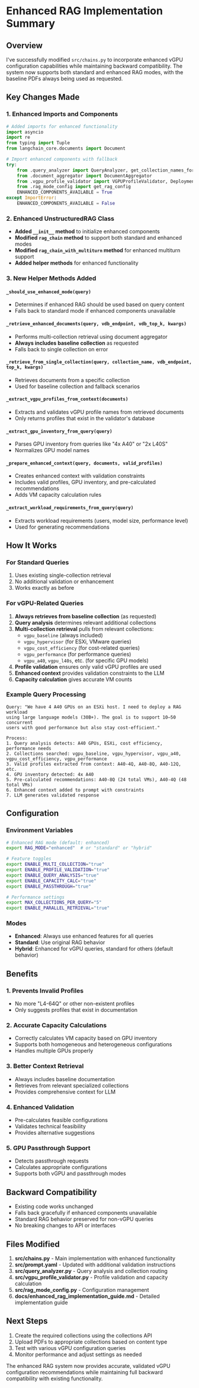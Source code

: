 # Enhanced RAG Implementation Summary

## Overview
I've successfully modified `src/chains.py` to incorporate enhanced vGPU configuration capabilities while maintaining backward compatibility. The system now supports both standard and enhanced RAG modes, with the baseline PDFs always being used as requested.

## Key Changes Made

### 1. Enhanced Imports and Components
```python
# Added imports for enhanced functionality
import asyncio
import re
from typing import Tuple
from langchain_core.documents import Document

# Import enhanced components with fallback
try:
    from .query_analyzer import QueryAnalyzer, get_collection_names_for_categories
    from .document_aggregator import DocumentAggregator
    from .vgpu_profile_validator import VGPUProfileValidator, DeploymentMode, ProfileMode
    from .rag_mode_config import get_rag_config
    ENHANCED_COMPONENTS_AVAILABLE = True
except ImportError:
    ENHANCED_COMPONENTS_AVAILABLE = False
```

### 2. Enhanced UnstructuredRAG Class
- **Added `__init__` method** to initialize enhanced components
- **Modified `rag_chain` method** to support both standard and enhanced modes
- **Modified `rag_chain_with_multiturn` method** for enhanced multiturn support
- **Added helper methods** for enhanced functionality

### 3. New Helper Methods Added

#### `_should_use_enhanced_mode(query)`
- Determines if enhanced RAG should be used based on query content
- Falls back to standard mode if enhanced components unavailable

#### `_retrieve_enhanced_documents(query, vdb_endpoint, vdb_top_k, kwargs)`
- Performs multi-collection retrieval using document aggregator
- **Always includes baseline collection** as requested
- Falls back to single collection on error

#### `_retrieve_from_single_collection(query, collection_name, vdb_endpoint, top_k, kwargs)`
- Retrieves documents from a specific collection
- Used for baseline collection and fallback scenarios

#### `_extract_vgpu_profiles_from_context(documents)`
- Extracts and validates vGPU profile names from retrieved documents
- Only returns profiles that exist in the validator's database

#### `_extract_gpu_inventory_from_query(query)`
- Parses GPU inventory from queries like "4x A40" or "2x L40S"
- Normalizes GPU model names

#### `_prepare_enhanced_context(query, documents, valid_profiles)`
- Creates enhanced context with validation constraints
- Includes valid profiles, GPU inventory, and pre-calculated recommendations
- Adds VM capacity calculation rules

#### `_extract_workload_requirements_from_query(query)`
- Extracts workload requirements (users, model size, performance level)
- Used for generating recommendations

## How It Works

### For Standard Queries
1. Uses existing single-collection retrieval
2. No additional validation or enhancement
3. Works exactly as before

### For vGPU-Related Queries
1. **Always retrieves from baseline collection** (as requested)
2. **Query analysis** determines relevant additional collections
3. **Multi-collection retrieval** pulls from relevant collections:
   - `vgpu_baseline` (always included)
   - `vgpu_hypervisor` (for ESXi, VMware queries)
   - `vgpu_cost_efficiency` (for cost-related queries)
   - `vgpu_performance` (for performance queries)
   - `vgpu_a40`, `vgpu_l40s`, etc. (for specific GPU models)
4. **Profile validation** ensures only valid vGPU profiles are used
5. **Enhanced context** provides validation constraints to the LLM
6. **Capacity calculation** gives accurate VM counts

### Example Query Processing
```
Query: "We have 4 A40 GPUs on an ESXi host. I need to deploy a RAG workload 
using large language models (30B+). The goal is to support 10–50 concurrent 
users with good performance but also stay cost-efficient."

Process:
1. Query analysis detects: A40 GPUs, ESXi, cost efficiency, performance needs
2. Collections searched: vgpu_baseline, vgpu_hypervisor, vgpu_a40, vgpu_cost_efficiency, vgpu_performance
3. Valid profiles extracted from context: A40-4Q, A40-8Q, A40-12Q, etc.
4. GPU inventory detected: 4x A40
5. Pre-calculated recommendations: A40-8Q (24 total VMs), A40-4Q (48 total VMs)
6. Enhanced context added to prompt with constraints
7. LLM generates validated response
```

## Configuration

### Environment Variables
```bash
# Enhanced RAG mode (default: enhanced)
export RAG_MODE="enhanced"  # or "standard" or "hybrid"

# Feature toggles
export ENABLE_MULTI_COLLECTION="true"
export ENABLE_PROFILE_VALIDATION="true"
export ENABLE_QUERY_ANALYSIS="true"
export ENABLE_CAPACITY_CALC="true"
export ENABLE_PASSTHROUGH="true"

# Performance settings
export MAX_COLLECTIONS_PER_QUERY="5"
export ENABLE_PARALLEL_RETRIEVAL="true"
```

### Modes
- **Enhanced**: Always use enhanced features for all queries
- **Standard**: Use original RAG behavior
- **Hybrid**: Enhanced for vGPU queries, standard for others (default behavior)

## Benefits

### 1. **Prevents Invalid Profiles**
- No more "L4-64Q" or other non-existent profiles
- Only suggests profiles that exist in documentation

### 2. **Accurate Capacity Calculations**
- Correctly calculates VM capacity based on GPU inventory
- Supports both homogeneous and heterogeneous configurations
- Handles multiple GPUs properly

### 3. **Better Context Retrieval**
- Always includes baseline documentation
- Retrieves from relevant specialized collections
- Provides comprehensive context for LLM

### 4. **Enhanced Validation**
- Pre-calculates feasible configurations
- Validates technical feasibility
- Provides alternative suggestions

### 5. **GPU Passthrough Support**
- Detects passthrough requests
- Calculates appropriate configurations
- Supports both vGPU and passthrough modes

## Backward Compatibility
- Existing code works unchanged
- Falls back gracefully if enhanced components unavailable
- Standard RAG behavior preserved for non-vGPU queries
- No breaking changes to API or interfaces

## Files Modified
1. **src/chains.py** - Main implementation with enhanced functionality
2. **src/prompt.yaml** - Updated with additional validation instructions
3. **src/query_analyzer.py** - Query analysis and collection routing
4. **src/vgpu_profile_validator.py** - Profile validation and capacity calculation
5. **src/rag_mode_config.py** - Configuration management
6. **docs/enhanced_rag_implementation_guide.md** - Detailed implementation guide

## Next Steps
1. Create the required collections using the collections API
2. Upload PDFs to appropriate collections based on content type
3. Test with various vGPU configuration queries
4. Monitor performance and adjust settings as needed

The enhanced RAG system now provides accurate, validated vGPU configuration recommendations while maintaining full backward compatibility with existing functionality. 